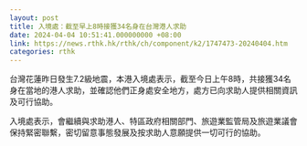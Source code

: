 ```yaml
---
layout: post
title: 入境處：截至早上8時接獲34名身在台灣港人求助
date: 2024-04-04 10:51:41.000000000 +08:00
link: https://news.rthk.hk/rthk/ch/component/k2/1747473-20240404.htm
categories: rthk
---
```


台灣花蓮昨日發生7.2級地震，本港入境處表示，截至今日上午8時，共接獲34名身在當地的港人求助，並確認他們正身處安全地方，處方已向求助人提供相關資訊及可行協助。

入境處表示，會繼續與求助港人、特區政府相關部門、旅遊業監管局及旅遊業議會保持緊密聯繫，密切留意事態發展及按求助人意願提供一切可行的協助。
